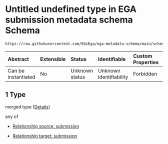 # Untitled undefined type in EGA submission metadata schema Schema

```txt
https://raw.githubusercontent.com/EbiEga/ega-metadata-schema/main/schemas/EGA.submission.json#/properties/submissionRelationships/items/allOf/1/anyOf/0/allOf/1
```



| Abstract            | Extensible | Status         | Identifiable            | Custom Properties | Additional Properties | Access Restrictions | Defined In                                                                           |
| :------------------ | :--------- | :------------- | :---------------------- | :---------------- | :-------------------- | :------------------ | :----------------------------------------------------------------------------------- |
| Can be instantiated | No         | Unknown status | Unknown identifiability | Forbidden         | Allowed               | none                | [EGA.submission.json\*](../../../schemas/EGA.submission.json "open original schema") |

## 1 Type

merged type ([Details](ega-12-properties-submission-relationships-items-allof-relationship-constraints-for-a-submission-anyof-allowed-relationships-of-type-sameas-groupedwith-and-memberof-optional-ones-allof-1.md))

any of

*   [Relationship source: submission](ega-4-definitions-relationship-source-submission.md "check type definition")

*   [Relationship target: submission](ega-4-definitions-relationship-target-submission.md "check type definition")
